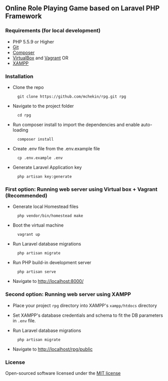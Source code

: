 ## Online Role Playing Game based on Laravel PHP Framework

### Requirements (for local development)

- PHP 5.5.9 or Higher
- [Git](https://git-scm.com/)
- [Composer](https://getcomposer.org/)
- [VirtualBox](https://www.virtualbox.org/) and [Vagrant](https://www.vagrantup.com/)
    OR
- [XAMPP](https://www.apachefriends.org/index.html)

### Installation
- Clone the repo

        git clone https://github.com/mchekin/rpg.git rpg
- Navigate to the project folder

        cd rpg
- Run composer install to import the dependencies and enable auto-loading

        composer install
- Create .env file from the .env.example file

        cp .env.example .env
- Generate Laravel Application key

        php artisan key:generate
        
### First option: Running web server using Virtual box + Vagrant (Recommended)

- Generate local Homestead files

        php vendor/bin/homestead make
- Boot the virtual machine

        vagrant up  
- Run Laravel database migrations

        php artisan migrate 
- Run PHP build-in development server

        php artisan serve  
- Navigate to [http://localhost:8000/](http://localhost:8000/)
              
### Second option: Running web server using XAMPP 

- Place your project `rpg` directory into XAMPP's `xampp/htdocs` directory  


- Set XAMPP's database credentials and schema to fit the DB parameters in `.env` file. 
 
 
- Run Laravel database migrations

        php artisan migrate 

- Navigate to [http://localhost/rpg/public](http://localhost/rpg/public)    
    
        
### License
Open-sourced software licensed under the [MIT license](http://opensource.org/licenses/MIT)
